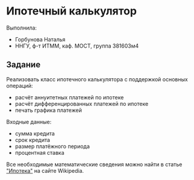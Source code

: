 # Ипотечный калькулятор

Выполнила:

- Горбунова Наталья
- ННГУ, ф-т ИТММ, каф. МОСТ, группа 381603м4

## Задание

Реализовать класс ипотечного калькулятора с поддержкой основных операций:

 - расчёт аннуитетных платежей по ипотеке
 - расчёт дифференцированных платежей по ипотеке
 - печать графика платежей

Входные данные:
 - сумма кредита
 - срок кредита
 - размер платёжного периода
 - процентная ставка

Все необходимые математические сведения можно найти в статье
["Ипотека"][mortgage] на сайте Wikipedia.

<!-- LINKS -->

[mortgage]: https://ru.wikipedia.org/wiki/Ипотека

[mortgage]: https://ru.wikipedia.org/wiki/Ипотека
